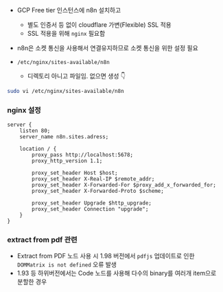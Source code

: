 - GCP Free tier 인스턴스에 n8n 설치하고
	- 별도 인증서 등 없이 cloudflare 가변(Flexible) SSL 적용
	- SSL 적용을 위해 `nginx` 필요함
- n8n은 소켓 통신을 사용해서 연결유지하므로 소켓 통신을 위한 설정 필요

- `/etc/nginx/sites-available/n8n`
	- 디렉토리 아니고 파일임. 없으면 생성 👇

```bash
sudo vi /etc/nginx/sites-available/n8n
```

### nginx 설정

```nginx
server {
    listen 80;
    server_name n8n.sites.adress;

    location / {
        proxy_pass http://localhost:5678;
        proxy_http_version 1.1;

        proxy_set_header Host $host;
        proxy_set_header X-Real-IP $remote_addr;
        proxy_set_header X-Forwarded-For $proxy_add_x_forwarded_for;
        proxy_set_header X-Forwarded-Proto $scheme;

        proxy_set_header Upgrade $http_upgrade;
        proxy_set_header Connection "upgrade";
    }
}
```

### extract from pdf 관련

- Extract from PDF 노드 사용 시 1.98 버전에서 `pdfjs` 업데이트로 인한 `DOMMatrix is not defined` 오류 발생
- 1.93 등 하위버전에서는 Code 노드를 사용해 다수의 binary를 여러개 item으로 분할한 경우 
